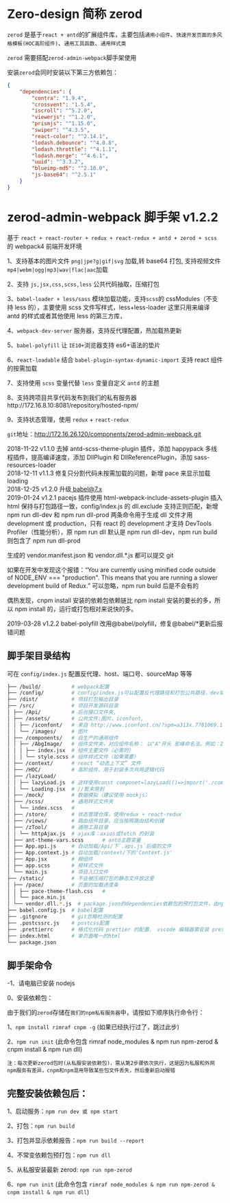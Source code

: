 # Zero-design 简称 zerod

`zerod` 是基于`react + antd`的扩展组件库，主要包括`通用小组件`、`快速开发页面的多风格模板(HOC高阶组件)`、`通用工具函数`、`通用样式类`

`zerod` 需要搭配`zerod-admin-webpack`脚手架使用

安装`zerod`会同时安装以下第三方依赖包：

```json
{
	"dependencies": {
		"contra": "1.9.4",
		"crossvent": "1.5.4",
		"iscroll": "^5.2.0",
		"viewerjs": "^1.2.0",
		"prismjs": "^1.15.0",
		"swiper": "^4.3.5",
		"react-color": "^2.14.1",
		"lodash.debounce": "^4.0.8",
		"lodash.throttle": "^4.1.1",
		"lodash.merge": "^4.6.1",
		"uuid": "^3.3.2",
		"blueimp-md5": "^2.10.0",
		"js-base64": "^2.5.1"
	}
}
```

# zerod-admin-webpack 脚手架 v1.2.2

基于 `react + react-router + redux + react-redux + antd + zerod + scss` 的 webpack4 前端开发环境

1、支持基本的图片文件 `png|jpe?g|gif|svg` 加载,转 base64 打包, 支持视频文件 `mp4|webm|ogg|mp3|wav|flac|aac`加载

2、支持 `js,jsx,css,scss,less` 公共代码抽取，压缩打包

3、`babel-loader + less/sass` 模块加载功能，支持`scss`的 cssModules（不支持 less 的），主要使用 scss 文件写样式，less+less-loader 这里只用来编译 antd 的样式或者其他使用 less 的第三方库，

4、`webpack-dev-server` 服务器，支持反代理配置，热加载热更新

5、`babel-polyfill` 让 `IE10+`浏览器支持 es6+语法的垫片

6、`react-loadable` 结合 `babel-plugin-syntax-dynamic-import` 支持 react 组件的按需加载

7、支持使用 `scss` 变量代替 `less` 变量自定义 `antd` 的主题

8、支持跨项目共享代码发布到我们的私有服务器http://172.16.8.10:8081/repository/hosted-npm/

9、支持状态管理，使用 `redux` + `react-redux`

`git`地址：<a href="http://172.16.26.120/components/zerod-admin-webpack.git" target="_blank">http://172.16.26.120/components/zerod-admin-webpack.git</a>

2018-11-22 v1.1.0 去掉 antd-scss-theme-plugin 插件，添加 happypack 多线程插件，提高编译速度，添加 DllPlugin 和 DllReferencePlugin，添加 sass-resources-loader  
2018-12-11 v1.1.3 修复只分割代码未按需加载的问题，新增 pace 来显示加载 loading  
2018-12-25 v1.2.0 升级<a href="https://babeljs.io/" target="_blank"> babel@7.x</a>  
2019-01-24 v1.2.1 pacejs 插件使用 html-webpack-include-assets-plugin 插入 html 保持与打包路径一致，config/index.js 的 dll.exclude 支持正则匹配，新增 npm run dll-dev 和 npm run dll-prod 两条命令用于生成 dll 文件才用 development 或 production，只有 react 的 development 才支持 DevTools Profiler（性能分析），原 npm run dll 默认是 npm run dll-dev，npm run build 则包含了 npm run dll-prod

生成的 vendor.manifest.json 和 vendor.dll.\*.js 都可以提交 git

如果在开发中发现这个报错：“You are currently using minified code outside of NODE_ENV === "production". This means that you are running a slower development build of Redux.” 可以忽略，npm run build 后是不会有的

偶热发现，cnpm install 安装的依赖包依赖链比 npm install 安装的要长的多，所以 npm install 的，运行或打包相对来说快的多。

2019-03-28 v1.2.2 babel-polyfill 改用@babel/polyfill，修复@babel/\*更新后报错问题

<div class="z-doc-titles"></div>

## 脚手架目录结构

可在 `config/index.js` 配置反代理、host、端口号、sourceMap 等等

```bash
├── /build/          # webpack配置
├── /config/         # config/index.js可以配置反代理路径和打包公共路径，dev端口号等等
├── /dist/           # 项目打包输出目录
├── /src/            # 项目开发源码目录
│ ├── /Api/          # 后台接口文件夹,
│ ├── /assets/       # 公共文件:图片，iconfont,
│ │ ├── /iconfont/   # 来自 http://www.iconfont.cn/?spm=a313x.7781069.1998910419.d4d0a486a
│ │ └── /images/     # 图片
│ ├── /components/   # 自生产的通用组件
│ │ ├── /AbgImage/   # 组件文件夹，对应组件名称： 以"A"开头 驼峰命名法。例如：ZbgImage
│ │ │ ├── index.jsx  # 组件主要文件（必需的）
│ │ │ └── style.scss # 组件样式文件（如果需要）
│ ├── /context/      # react “动态上下文” 文件
│ ├── /HOC/          # 高阶组件，用于封装多次共用逻辑代码
│ ├── /lazyLoad/
│ │ ├── lazyLoad.js  # 这样使用const componet=lazyLoad(()=>import('./componet.jsx'))实现异步组件
│ │ └── Loading.jsx  # //暂未用到
│ ├── /mock/         # 数据模拟（建议使用 mockjs）
│ ├── /scss/         # 通用样式文件夹
│ │ └── index.scss   #
│ ├── /store/        # 状态管理仓库，使用redux + react-redux
│ ├── /views/        # 路由组件目录，应当按照路由结构创建
│ ├── /zTool/        # 通用工具目录
│ │ └── httpAjax.js  # ajax库：axios或fetch 的封装
│ ├── ant-theme-vars.scss      # antd主题变量
│ ├── App.api.js     # 自动加载/Api/下`.api.js`后缀的文件
│ ├── App.context.js # 自动加载/context/下的'Context.js'
│ ├── App.jsx        # 根组件
│ ├── app.scss       # 根样式文件
│ └── main.js        # 项目入口文件
├── /static/         # 不会被压缩打包的静态文件放这里
│ ├── /pace/         # 页面的加载进度条
│ │ ├── pace-theme-flash.css   #
│ │ └── pace.min.js
│ └── vendor.dll.*.js  # package.json的dependencies依赖包的预打包文件，由npm run dll命令生成
├── babel.config.js  # babel配置
├── .gitgnore        # git忽略检测的配置
├── .postcssrc.js    # postcss配置
├── .prettierrc      # 格式化代码 prettier 的配置， vscode 编辑器需安装 prettier 插件
├── index.html       # 单页面唯一的html
└── package.json
```

<div class="z-doc-titles"></div>

## 脚手架命令

-1、请电脑已安装 nodejs

0、安装依赖包：

由于我们的`zerod`存储在`我们的npm私有服务器`中，请按如下顺序执行命令行：

1、`npm install rimraf cnpm -g` (如果已经执行过了，跳过此步)

2、`npm run init` (此命令包含 rimraf node_modules & npm run npm-zerod & cnpm install & npm run dll)

`注：每次更新zerod包时(从私服安装依赖包)，需从第2步骤依次执行，这是因为私服和外网npm服务有差异，cnpm和npm混用导致某些包文件丢失，然后重新启动报错`

<div class="z-doc-titles"></div>

## 完整安装依赖包后：

1、启动服务：`npm run dev 或 npm start`

2、打包：`npm run build`

3、打包并显示依赖报告：`npm run build --report`

4、不常变依赖包预打包：`npm run dll`

5、从私服安装最新 zerod: `npm run npm-zerod`

6、`npm run init` (此命令包含 `rimraf node_modules & npm run npm-zerod & cnpm install & npm run dll`)
